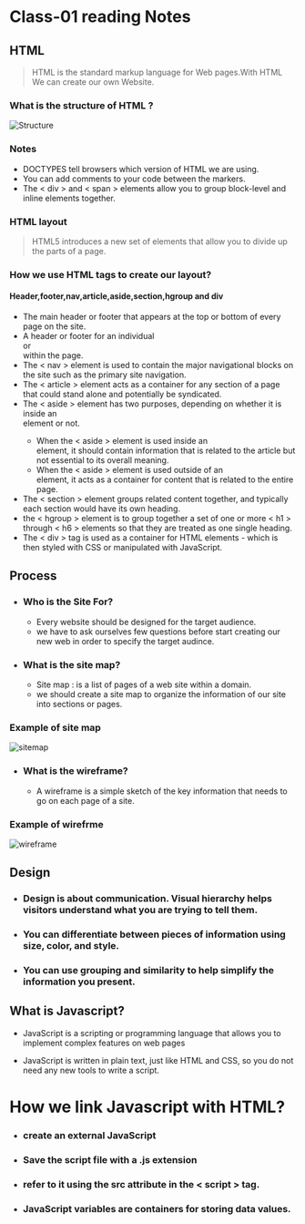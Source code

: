 # Class-01 reading Notes #

## HTML ##

> HTML is the standard markup language for Web pages.With HTML We can create our own Website. 

### What is the structure of HTML ? ###

![Structure](https://qatechhub.com/wp-content/uploads/2016/09/BasicHtmlStructure.png)

### Notes ###
 * DOCTYPES tell browsers which version of HTML we are using.
 * You can add comments to your code between the <!-- and --> markers.
 * The < div > and < span > elements allow you to group block-level and inline elements together.
  
 ### HTML layout ###
 
 > HTML5 introduces a new set of elements that allow you to divide up the parts of a page.
 
 ### How we use HTML tags to create our layout? ###
 
 #### Header,footer,nav,article,aside,section,hgroup and div ####
 
 - The main header or footer that appears at the top or bottom of every page on the site.
 - A header or footer for an individual <article> or <section> within the page.
 - The < nav > element is used to contain the major navigational blocks on the site such as the primary site navigation.
 - The < article > element acts as a container for any section of a page that could stand alone and potentially be syndicated.
 - The < aside > element has two purposes, depending on whether it is inside an <article> element or not.
   * When the < aside > element is used inside an <article> element, it should contain information that is related to the article but not essential to its overall meaning. 
   * When the < aside > element is used outside of an <article> element, it acts as a container for content that is related to the entire page.
 - The < section > element groups related content together, and typically each section would have its own heading.
 - the < hgroup > element is to group together a set of one or more < h1 > through < h6 > elements so that they are treated as one single heading.
 - The < div > tag is used as a container for HTML elements - which is then styled with CSS or manipulated with JavaScript.
  
## Process ##
 * ### Who is the Site For? ##
   - Every website should be designed for the target audience.
   - we have to ask ourselves few questions before start creating our new web in order to specify the target audince.
  
 * ### What is the site map? ##
   - Site map : is a list of pages of a web site within a domain.
   - we should create a site map to organize the information of our site into sections or pages.
 ### Example of site map ###
 ![sitemap](https://www.atilus.com/wp-content/uploads/2015/12/sitemap.gif)
 
 * ### What is the wireframe? ##
   - A wireframe is a simple sketch of the key information that needs to go on each page of a site.
  ### Example of wirefrme ###
   ![wireframe](https://i.pinimg.com/originals/c3/de/24/c3de24c8c79004b349f12052f76d70b0.png)
   
## Design ##

* ### Design is about communication. Visual hierarchy helps visitors understand what you are trying to tell them. ###
* ### You can differentiate between pieces of information using size, color, and style. ###
* ### You can use grouping and similarity to help simplify the information you present. ###

## What is Javascript? ##

 - JavaScript is a scripting or programming language that allows you to implement complex features on web pages 

- JavaScript is written in plain text, just like HTML and CSS, so you do not need any new tools to write a script.

# How we link Javascript with HTML? #
- ### create an external JavaScript ###
- ### Save the script file with a .js extension ###
- ### refer to it using the src attribute in the < script > tag. ###

* ### JavaScript variables are containers for storing data values. 




 
 


  
